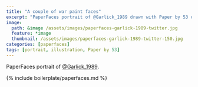 ```yaml
---
title: "A couple of war paint faces"
excerpt: "PaperFaces portrait of @Garlick_1989 drawn with Paper by 53 on an iPad."
image: 
  path: &image /assets/images/paperfaces-garlick-1989-twitter.jpg 
  feature: *image
  thumbnail: /assets/images/paperfaces-garlick-1989-twitter-150.jpg
categories: [paperfaces]
tags: [portrait, illustration, Paper by 53]
---
```


PaperFaces portrait of [@Garlick_1989](https://twitter.com/Garlick_1989).

{% include boilerplate/paperfaces.md %}
